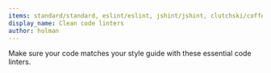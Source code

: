 ```yaml
---
items: standard/standard, eslint/eslint, jshint/jshint, clutchski/coffeelint, csscomb/csscomb.js, brigade/scss-lint, yaniswang/HTMLHint, CSSLint/csslint, PyCQA/pycodestyle, checkstyle/checkstyle, bbatsov/rubocop, oclint/oclint, golang/lint, ndmitchell/hlint, coala/coala, pre-commit/pre-commit, rodjek/puppet-lint, koalaman/shellcheck
display_name: Clean code linters
author: holman
---
```

Make sure your code matches your style guide with these essential code linters.
